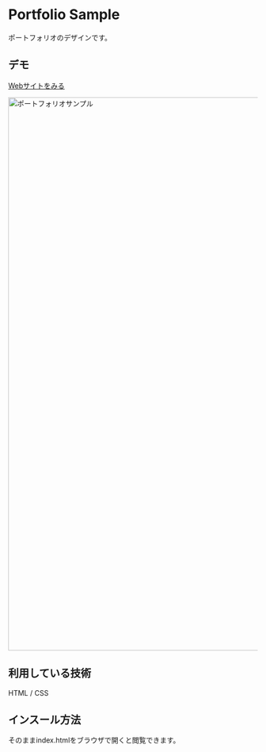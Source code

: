  Portfolio Sample
====

ポートフォリオのデザインです。

## デモ
[Webサイトをみる](https://techisjp-portfolio-sample.herokuapp.com/)

<img width="1116" alt="ポートフォリオサンプル" src="https://user-images.githubusercontent.com/85022848/122677669-439ac380-d21e-11eb-8b7f-454e2af7c684.png">


## 利用している技術
HTML / CSS

## インスール方法
そのままindex.htmlをブラウザで開くと閲覧できます。

